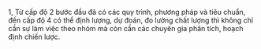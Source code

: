 1, Từ cấp độ 2 bước đầu đã có các quy trình, phương pháp và tiêu chuẩn, đến cấp độ 4 có thể định lượng, dự đoán, đo lường chất lượng thì không chỉ cần sự làm việc theo nhóm mà còn cần các chuyên gia phân tích, hoạch định chiến lược. 